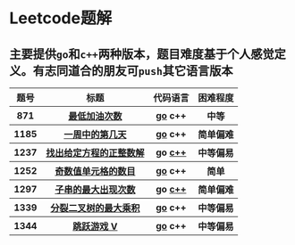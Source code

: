 # Leetcode题解
## 主要提供`go`和`c++`两种版本，题目难度基于个人感觉定义。有志同道合的朋友可`push`其它语言版本
   <table>
        <tr>
            <th>题号</th>
            <th>标题</th>
            <th>代码语言</th>
            <th>困难程度</th>
        </tr>
        <tr>
            <th>871</th>
            <th><a href = "https://leetcode-cn.com/classic/problems/minimum-number-of-refueling-stops/description/">最低加油次数</a></th>
            <th><a href="https://github.com/Deep-Coder-zhui/Algorithm_Data-structure/blob/master/leetcode/golang/871.%20%E6%9C%80%E4%BD%8E%E5%8A%A0%E6%B2%B9%E6%AC%A1%E6%95%B0.go">go</a>&nbsp;c++</th>
            <th>中等</th>
        </tr>
           <tr>
            <th>1185</th>
            <th><a href = "https://leetcode-cn.com/classic/problems/day-of-the-week/description/">一周中的第几天</a></th>
            <th><a href="https://github.com/Deep-Coder-zhui/Algorithm_Data-structure/blob/master/leetcode/golang/1185.%20%E4%B8%80%E5%91%A8%E4%B8%AD%E7%9A%84%E7%AC%AC%E5%87%A0%E5%A4%A9.go">go</a>&nbsp;c++</th>
            <th>简单偏难</th>
        </tr>
        <tr>
            <th>1237</th>
            <th><a href = "https://leetcode-cn.com/classic/problems/find-positive-integer-solution-for-a-given-equation/description/">找出给定方程的正整数解</a></th>
            <th>go&nbsp;<a href = "https://github.com/Deep-Coder-zhui/Algorithm_Data-structure/blob/master/leetcode/c%2B%2B/1237.%20%E6%89%BE%E5%87%BA%E7%BB%99%E5%AE%9A%E6%96%B9%E7%A8%8B%E7%9A%84%E6%AD%A3%E6%95%B4%E6%95%B0%E8%A7%A3.cpp">c++</a></th>
            <th>中等偏易</th>
        </tr>
        <tr>
            <th>1252</th>
            <th><a href = "https://leetcode-cn.com/classic/problems/cells-with-odd-values-in-a-matrix/description/">奇数值单元格的数目</a></th>
            <th><a href = "https://github.com/Deep-Coder-zhui/Algorithm_Data-structure/blob/master/leetcode/golang/1252.%20%E5%A5%87%E6%95%B0%E5%80%BC%E5%8D%95%E5%85%83%E6%A0%BC%E7%9A%84%E6%95%B0%E7%9B%AE.go">go</a>&nbsp;c++</th>
            <th>简单</th>
        </tr>
        <tr>
            <th>1297</th>
            <th><a href = "https://leetcode-cn.com/problems/maximum-number-of-occurrences-of-a-substring/">子串的最大出现次数</a></th>
            <th>go&nbsp;<a href = "https://github.com/Deep-Coder-zhui/Algorithm_Data-structure/blob/master/leetcode/c%2B%2B/1297.%20%E5%AD%90%E4%B8%B2%E7%9A%84%E6%9C%80%E5%A4%A7%E5%87%BA%E7%8E%B0%E6%AC%A1%E6%95%B0.cpp">c++</a></th>
            <th>简单偏难</th>
        </tr>
        <tr>
            <th>1339</th>
            <th><a href = "https://leetcode-cn.com/classic/problems/maximum-product-of-splitted-binary-tree/description/">分裂二叉树的最大乘积</a></th>
            <th><a href = "https://github.com/Deep-Coder-zhui/Algorithm_Data-structure/blob/master/leetcode/golang/%E6%A0%91/1339.%20%E5%88%86%E8%A3%82%E4%BA%8C%E5%8F%89%E6%A0%91%E7%9A%84%E6%9C%80%E5%A4%A7%E4%B9%98%E7%A7%AF.go">go</a><a>&nbsp;c++</a></th>
            <th>中等偏易</th>
        </tr>
        <tr>
            <th>1344</th>
            <th><a href = "https://leetcode-cn.com/classic/problems/jump-game-v/description/">跳跃游戏 V</a></th>
            <th><a href = "https://github.com/Deep-Coder-zhui/Algorithm_Data-structure/blob/master/leetcode/golang/%E5%8A%A8%E6%80%81%E8%A7%84%E5%88%92/1344.%20%E8%B7%B3%E8%B7%83%E6%B8%B8%E6%88%8F%20V.go">go</a><a>&nbsp;c++</a></th>
            <th>中等偏易</th>
        </tr>
    </table>
